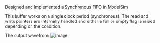 Designed and Implemented a Synchronous FIFO in ModelSim

This buffer works on a single clock period (synchronous). The read and write pointers are internally handled and either a full or empty flag is raised depending on the condition.

The output wavefrom: 
![image](https://github.com/user-attachments/assets/36c5ec61-361b-41af-af7c-b3a5d9feece2)
